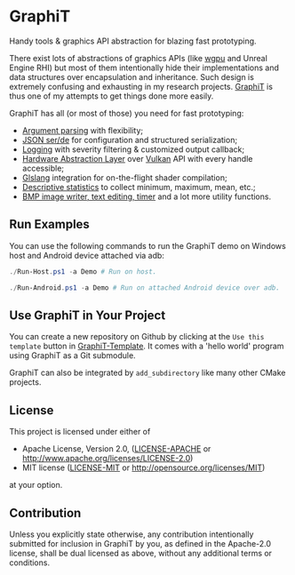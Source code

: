 # GraphiT

Handy tools & graphics API abstraction for blazing fast prototyping.

There exist lots of abstractions of graphics APIs (like [wgpu](https://github.com/gfx-rs/wgpu) and Unreal Engine RHI) but most of them intentionally hide their implementations and data structures over encapsulation and inheritance. Such design is extremely confusing and exhausting in my research projects. [GraphiT](https://github.com/PENGUINLIONG/graphi-t) is thus one of my attempts to get things done more easily.

GraphiT has all (or most of those) you need for fast prototyping:

- [Argument parsing](https://github.com/PENGUINLIONG/graphi-t/blob/main/include/gft/args.hpp) with flexibility;
- [JSON ser/de](https://github.com/PENGUINLIONG/graphi-t/blob/main/include/gft/json.hpp) for configuration and structured serialization;
- [Logging](https://github.com/PENGUINLIONG/graphi-t/blob/main/include/gft/json.hpp) with severity filtering & customized output callback;
- [Hardware Abstraction Layer](https://github.com/PENGUINLIONG/graphi-t/blob/main/include/gft/hal/hal.hpp) over [Vulkan](https://github.com/PENGUINLIONG/graphi-t/blob/main/include/gft/vk.hpp) API with every handle accessible;
- [Glslang](https://github.com/PENGUINLIONG/graphi-t/blob/main/include/gft/glslang.hpp) integration for on-the-flight shader compilation;
- [Descriptive statistics](https://github.com/PENGUINLIONG/graphi-t/blob/main/include/gft/stats.hpp) to collect minimum, maximum, mean, etc.;
- [BMP image writer, text editing, timer](https://github.com/PENGUINLIONG/graphi-t/blob/main/include/gft/util.hpp) and a lot more utility functions.

## Run Examples

You can use the following commands to run the GraphiT demo on Windows host and Android device attached via adb:
```powershell
./Run-Host.ps1 -a Demo # Run on host.

./Run-Android.ps1 -a Demo # Run on attached Android device over adb.
```

## Use GraphiT in Your Project

You can create a new repository on Github by clicking at the `Use this template` button in [GraphiT-Template](https://github.com/PENGUINLIONG/GraphiT-Template). It comes with a 'hello world' program using GraphiT as a Git submodule.

GraphiT can also be integrated by `add_subdirectory` like many other CMake projects.

## License

This project is licensed under either of

* Apache License, Version 2.0, ([LICENSE-APACHE](LICENSE-APACHE) or http://www.apache.org/licenses/LICENSE-2.0)
* MIT license ([LICENSE-MIT](LICENSE-MIT) or http://opensource.org/licenses/MIT)

at your option.

## Contribution

Unless you explicitly state otherwise, any contribution intentionally submitted for inclusion in GraphiT by you, as defined in the Apache-2.0 license, shall be dual licensed as above, without any additional terms or conditions.
